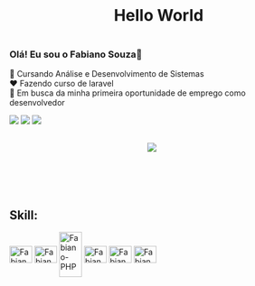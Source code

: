 <div id="user-content-toc">
  <ul align="center">
    <summary><h1 style="display: inline-block">Hello World</h1></summary>
</div>

### Olá! Eu sou o Fabiano Souza👋
🌱 Cursando Análise e Desenvolvimento de Sistemas<br>
❤️ Fazendo curso  de laravel<br>
💼 Em busca da minha primeira oportunidade de emprego como desenvolvedor<br>


<div>
  <a href="https://portfolio.com" target="_blank"><img  src="https://img.shields.io/website-up-down-green-red/http/monip.org.svg?label=portfolio&style=for-the-badge" target="_blank"></a>
  <a href="#" target="_blank"><img src="https://img.shields.io/badge/LinkedIn-0077B5?style=for-the-badge&logo=linkedin&logoColor=white" target="_blank"></a>
  <a href="mailto:fr.desouza2@gmail.com" target="_blank"><img src="https://img.shields.io/badge/Gmail-D14836?style=for-the-badge&logo=gmail&logoColor=white" target="_blank"></a>
</div>

##
<div align="center" style="margin-bottom:100px">
  <img widt="80%" align="center" src="https://github-readme-stats.vercel.app/api?username=fabianodesouza&show_icons=true&theme=highcontrast">
</div>

## Skill:
<div style="display: inline-block">
<img align="center" alt="Fabiano-HTML" height="30" width="40" src="https://cdn.jsdelivr.net/gh/devicons/devicon/icons/html5/html5-original.svg" />
<img align="center" alt="Fabiano-CSS" height="30" width="40" src="https://cdn.jsdelivr.net/gh/devicons/devicon/icons/css3/css3-original.svg" />
<img align="center" alt="Fabiano-PHP" height="80" width="40" src="https://cdn.jsdelivr.net/gh/devicons/devicon/icons/php/php-original.svg" />
<img align="center" alt="Fabiano-JS" height="30" width="40" src="https://cdn.jsdelivr.net/gh/devicons/devicon/icons/javascript/javascript-original.svg" />
<img align="center" alt="Fabiano-Bootstrap" height="30" width="40" src="https://cdn.jsdelivr.net/gh/devicons/devicon/icons/bootstrap/bootstrap-original.svg" />
<img align="center" alt="Fabiano-Laravel" height="30" width="40" src="https://cdn.jsdelivr.net/gh/devicons/devicon/icons/laravel/laravel-plain.svg" />                  
</div>







